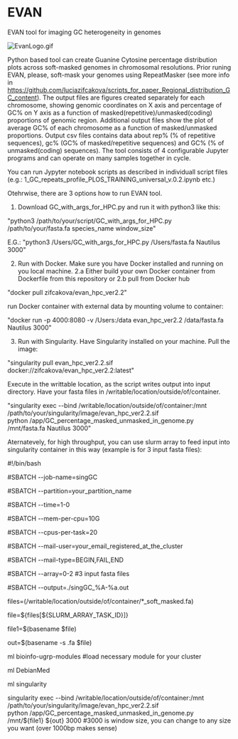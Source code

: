 # EVAN
EVAN tool for imaging GC heterogeneity in genomes

![EvanLogo.gif](https://github.com/martavohnoutova/Evan_Octopus/blob/main/Evan%20logo2.png)

Python based tool can create Guanine Cytosine percentage distribution plots across soft-masked genomes in chromosomal resolutions. Prior runing EVAN, please, soft-mask your genomes using RepeatMasker (see more info in https://github.com/luciazifcakova/scripts_for_paper_Regional_distribution_GC_content). The output files are figures created separately for each chromosome, showing genomic coordinates on X axis and percentage of GC% on Y axis as a function of masked(repetitive)/unmasked(coding) proportions of genomic region. Additional output files show the plot of average GC% of each chromosome as a function of masked/unmasked proportions. Output csv files contains data about rep% (% of repetitive sequences), gc% (GC% of masked/repetitive sequences) and GC% (% of unmasked(coding) sequences). The tool consists of 4 configurable Jupyter programs and can operate on many samples together in cycle.

You can run Jypyter notebook scripts as described in individuall script files (e.g.: 1_GC_repeats_profile_PLOS_TRAINING_universal_v.0.2.ipynb etc.)

Otehrwise, there are 3 options how to run EVAN tool.

1. Download GC_with_args_for_HPC.py and run it with python3 like this:

"python3 /path/to/your/script/GC_with_args_for_HPC.py /path/to/your/fasta.fa species_name window_size"

E.G.: "python3 /Users/GC_with_args_for_HPC.py /Users/fasta.fa Nautilus 3000"

2. Run with Docker. Make sure you have Docker installed and running on you local machine.
2.a Either build your own Docker container from Dockerfile from this repository
or
2.b pull from Docker hub

"docker pull zifcakova/evan_hpc_ver2.2"

run Docker container with external data by mounting volume to container:

"docker run -p 4000:8080 -v /Users:/data evan_hpc_ver2.2 /data/fasta.fa Nautilus 3000"

3. Run with Singularity. Have Singularity installed on your machine.
Pull the image:

"singularity pull evan_hpc_ver2.2.sif docker://zifcakova/evan_hpc_ver2.2:latest"

Execute in the writtable location, as the script writes output into input directory. Have your fasta files in /writable/location/outside/of/container. 

"singularity exec --bind /writable/location/outside/of/container:/mnt \
/path/to/your/singularity/image/evan_hpc_ver2.2.sif \
python /app/GC_percentage_masked_unmasked_in_genome.py /mnt/fasta.fa Nautilus 3000"

Aternatevely, for high throughput, you can use slurm array to feed input into singularity container in this way (example is for 3 input fasta files):

#!/bin/bash

#SBATCH --job-name=singGC

#SBATCH --partition=your_partition_name

#SBATCH --time=1-0

#SBATCH --mem-per-cpu=10G

#SBATCH --cpus-per-task=20

#SBATCH --mail-user=your_email_registered_at_the_cluster

#SBATCH --mail-type=BEGIN,FAIL,END

#SBATCH --array=0-2 #3 input fasta files

#SBATCH --output=./singGC_%A-%a.out

files=(/writable/location/outside/of/container/*_soft_masked.fa)

file=${files[${SLURM_ARRAY_TASK_ID}]}

file1=$(basename $file)

out=$(basename -s .fa $file) 

ml bioinfo-ugrp-modules #load necessary module for your cluster

ml DebianMed

ml singularity

singularity exec --bind /writable/location/outside/of/container:/mnt \
/path/to/your/singularity/image/evan_hpc_ver2.2.sif \
python /app/GC_percentage_masked_unmasked_in_genome.py /mnt/${file1} ${out} 3000 #3000 is window size, you can change to any size you want (over 1000bp makes sense)
